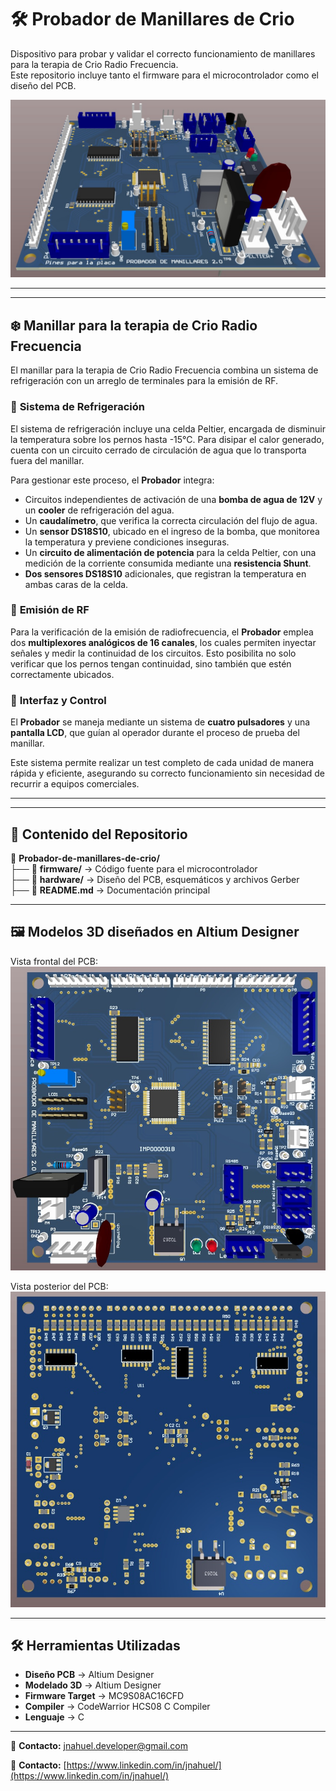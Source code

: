 # 🛠️ Probador de Manillares de Crio  

Dispositivo para probar y validar el correcto funcionamiento de manillares para la terapia de Crio Radio Frecuencia.  
Este repositorio incluye tanto el firmware para el microcontrolador como el diseño del PCB.  


![Vista 3D del PCB](https://github.com/jnahuel-developer/Probador-de-manillares-de-crio/blob/main/Hardware/ProbadorManillaresCrio/Images/ProbadorManillaresCrio%20-%203D.jpg)  


---
---


## ❄️ Manillar para la terapia de Crio Radio Frecuencia  

El manillar para la terapia de Crio Radio Frecuencia combina un sistema de refrigeración con un arreglo de terminales para la emisión de RF.  

### 🔹 **Sistema de Refrigeración**  
El sistema de refrigeración incluye una celda Peltier, encargada de disminuir la temperatura sobre los pernos hasta -15°C. Para disipar el calor generado, cuenta con un circuito cerrado de circulación de agua que lo transporta fuera del manillar.  

Para gestionar este proceso, el **Probador** integra:  
- Circuitos independientes de activación de una **bomba de agua de 12V** y un **cooler** de refrigeración del agua.  
- Un **caudalímetro**, que verifica la correcta circulación del flujo de agua.  
- Un **sensor DS18S10**, ubicado en el ingreso de la bomba, que monitorea la temperatura y previene condiciones inseguras.  
- Un **circuito de alimentación de potencia** para la celda Peltier, con una medición de la corriente consumida mediante una **resistencia Shunt**.  
- **Dos sensores DS18S10** adicionales, que registran la temperatura en ambas caras de la celda.  

### 🔹 **Emisión de RF**  
Para la verificación de la emisión de radiofrecuencia, el **Probador** emplea dos **multiplexores analógicos de 16 canales**, los cuales permiten inyectar señales y medir la continuidad de los circuitos. Esto posibilita no solo verificar que los pernos tengan continuidad, sino también que estén correctamente ubicados.  

### 🔹 **Interfaz y Control**  
El **Probador** se maneja mediante un sistema de **cuatro pulsadores** y una **pantalla LCD**, que guían al operador durante el proceso de prueba del manillar.  

Este sistema permite realizar un test completo de cada unidad de manera rápida y eficiente, asegurando su correcto funcionamiento sin necesidad de recurrir a equipos comerciales.


---
---


## 📁 Contenido del Repositorio  


📂 **Probador-de-manillares-de-crio/**  
├── 📁 **firmware/** → Código fuente para el microcontrolador  
├── 📁 **hardware/** → Diseño del PCB, esquemáticos y archivos Gerber  
├── 📜 **README.md** → Documentación principal  


---


## 🖼️ Modelos 3D diseñados en Altium Designer  


Vista frontal del PCB:  
![PCB real](https://github.com/jnahuel-developer/Probador-de-manillares-de-crio/blob/main/Hardware/ProbadorManillaresCrio/Images/ProbadorManillaresCrio%20-%20Frente.jpg)  


Vista posterior del PCB:  
![PCB real](https://github.com/jnahuel-developer/Probador-de-manillares-de-crio/blob/main/Hardware/ProbadorManillaresCrio/Images/ProbadorManillaresCrio%20-%20Dorso.jpg)  


---


## 🛠️ Herramientas Utilizadas  


- **Diseño PCB** → Altium Designer  
- **Modelado 3D** → Altium Designer  
- **Firmware Target** → MC9S08AC16CFD  
- **Compiler** → CodeWarrior HCS08 C Compiler  
- **Lenguaje** → C  


---


📩 **Contacto:** [jnahuel.developer@gmail.com](jnahuel.developer@gmail.com)  

📩 **Contacto:** [https://www.linkedin.com/in/jnahuel/](https://www.linkedin.com/in/jnahuel/)  
